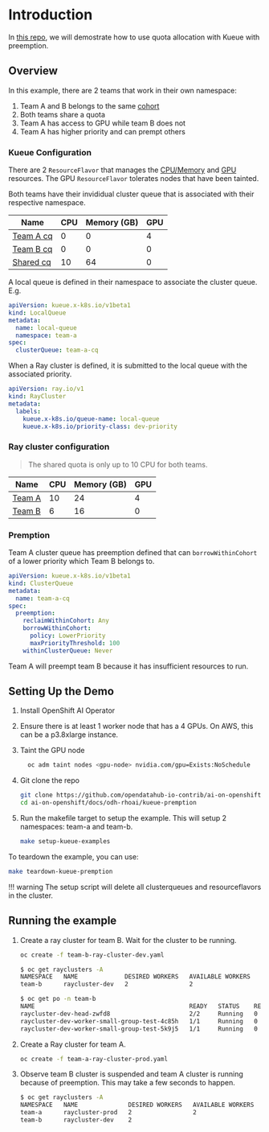 # Introduction

In [this repo](https://github.com/opendatahub-io-contrib/ai-on-openshift/tree/main/docs/odh-rhoai/kueue-premption), we will demostrate how to use quota allocation with Kueue with preemption.

## Overview 
In this example, there are 2 teams that work in their own namespace:

1. Team A and B belongs to the same [cohort](https://kueue.sigs.k8s.io/docs/concepts/cluster_queue/#cohort)
1. Both teams share a quota
1. Team A has access to GPU while team B does not
1. Team A has higher priority and can prempt others

### Kueue Configuration 

There are 2 `ResourceFlavor` that manages the [CPU/Memory](default-flavor.yaml) and [GPU](gpu-flavor.yaml) resources. The GPU `ResourceFlavor` tolerates nodes that have been tainted. 

Both teams have their invididual cluster queue that is associated with their respective namespace.

| Name                        | CPU | Memory (GB) | GPU 
| --------------------------- | --- | ----------- | ---
| [Team A cq](team-a-cq.yaml) | 0   | 0           | 4 
| [Team B cq](team-b-cq.yaml) | 0   | 0           | 0
| [Shared cq](shared-cq.yaml) | 10  | 64          | 0   

A local queue is defined in their namespace to associate the cluster queue. E.g.

```yaml
apiVersion: kueue.x-k8s.io/v1beta1
kind: LocalQueue
metadata:
  name: local-queue
  namespace: team-a
spec:
  clusterQueue: team-a-cq
```

When a Ray cluster is defined, it is submitted to the local queue with the associated priority.

```yaml
apiVersion: ray.io/v1
kind: RayCluster
metadata:
  labels:  
    kueue.x-k8s.io/queue-name: local-queue
    kueue.x-k8s.io/priority-class: dev-priority
```

### Ray cluster configuration

> The shared quota is only up to 10 CPU for both teams.

| Name                                   | CPU | Memory (GB) | GPU 
| -------------------------------------- | --- | ----------- | ----
| [Team A](team-a-ray-cluster-prod.yaml) | 10  | 24          | 4 
| [Team B](team-b-ray-cluster-dev.yaml)  | 6   | 16          | 0


### Premption

Team A cluster queue has preemption defined that can `borrowWithinCohort` of a lower priority which Team B belongs to.

```yaml
apiVersion: kueue.x-k8s.io/v1beta1
kind: ClusterQueue
metadata:
  name: team-a-cq
spec:
  preemption:
    reclaimWithinCohort: Any
    borrowWithinCohort:
      policy: LowerPriority
      maxPriorityThreshold: 100
    withinClusterQueue: Never
```

Team A will preempt team B because it has insufficient resources to run. 


## Setting Up the Demo

1. Install OpenShift AI Operator

2. Ensure there is at least 1 worker node that has a 4 GPUs. On AWS, this can be a p3.8xlarge instance.

3. Taint the GPU node
    ```bash
      oc adm taint nodes <gpu-node> nvidia.com/gpu=Exists:NoSchedule
    ```
4. Git clone the repo

    ```bash
    git clone https://github.com/opendatahub-io-contrib/ai-on-openshift
    cd ai-on-openshift/docs/odh-rhoai/kueue-premption
    ```

5. Run the makefile target to setup the example. This will setup 2 namespaces: team-a and team-b.
  
    ```bash
    make setup-kueue-examples
    ```

To teardown the example, you can use:
```bash
make teardown-kueue-premption
```
!!! warning 
    The setup script will delete all clusterqueues and resourceflavors in the cluster.

## Running the example

1. Create a ray cluster for team B. Wait for the cluster to be running.
    ```bash
    oc create -f team-b-ray-cluster-dev.yaml
    ```

    ```bash
    $ oc get rayclusters -A
    NAMESPACE   NAME             DESIRED WORKERS   AVAILABLE WORKERS   CPUS   MEMORY   GPUS   STATUS   AGE
    team-b      raycluster-dev   2                 2                   6      16G      0      ready    70s

    $ oc get po -n team-b
    NAME                                           READY   STATUS    RESTARTS   AGE
    raycluster-dev-head-zwfd8                      2/2     Running   0          45s
    raycluster-dev-worker-small-group-test-4c85h   1/1     Running   0          43s
    raycluster-dev-worker-small-group-test-5k9j5   1/1     Running   0          43s
    ```

2. Create a Ray cluster for team A. 
    ```bash
    oc create -f team-a-ray-cluster-prod.yaml
    ```

3. Observe team B cluster is suspended and team A cluster is running because of preemption. This may take a few seconds to happen. 

    ```bash
    $ oc get rayclusters -A
    NAMESPACE   NAME              DESIRED WORKERS   AVAILABLE WORKERS   CPUS   MEMORY   GPUS   STATUS      AGE
    team-a      raycluster-prod   2                 2                   10     24G      4      ready       75s
    team-b      raycluster-dev    2                                     6      16G      0      suspended   3m46s
    ```